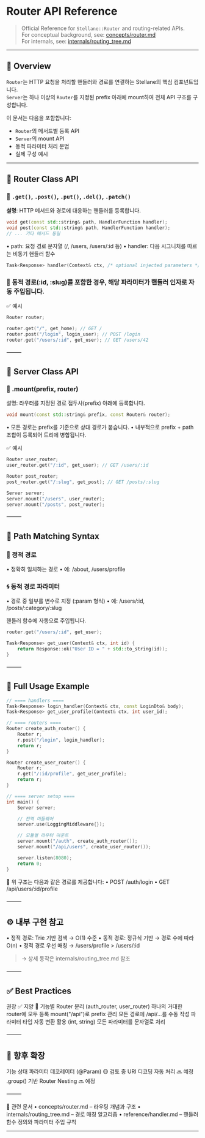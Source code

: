 # Router API Reference

> Official Reference for `Stellane::Router` and routing-related APIs.  
> For conceptual background, see: [concepts/router.md](../concepts/router.md)  
> For internals, see: [internals/routing_tree.md](../internals/routing_tree.md)

---

## 🧭 Overview

`Router`는 HTTP 요청을 처리할 핸들러와 경로를 연결하는 Stellane의 핵심 컴포넌트입니다.  
`Server`는 하나 이상의 `Router`를 지정된 prefix 아래에 mount하여 전체 API 구조를 구성합니다.

이 문서는 다음을 포함합니다:

- `Router`의 메서드별 등록 API
- `Server`의 mount API
- 동적 파라미터 처리 문법
- 실제 구성 예시

---

## 🧱 Router Class API

### 📌 `.get()`, `.post()`, `.put()`, `.del()`, `.patch()`

**설명**: HTTP 메서드와 경로에 대응하는 핸들러를 등록합니다.

```cpp
void get(const std::string& path, HandlerFunction handler);
void post(const std::string& path, HandlerFunction handler);
// ... 기타 메서드 동일
```
  •	path: 요청 경로 문자열 (/, /users, /users/:id 등)
	•	handler: 다음 시그니처를 따르는 비동기 핸들러 함수
```cpp
Task<Response> handler(Context& ctx, /* optional injected parameters */);
```


### 📌 동적 경로(:id, :slug)를 포함한 경우, 해당 파라미터가 핸들러 인자로 자동 주입됩니다.

✅ 예시
```cpp
Router router;

router.get("/", get_home); // GET /
router.post("/login", login_user); // POST /login
router.get("/users/:id", get_user); // GET /users/42
```

⸻

## 🧩 Server Class API

### 🚀 .mount(prefix, router)

설명: 라우터를 지정된 경로 접두사(prefix) 아래에 등록합니다.
```cpp
void mount(const std::string& prefix, const Router& router);
```
  •	모든 경로는 prefix를 기준으로 상대 경로가 붙습니다.
	•	내부적으로 prefix + path 조합이 등록되어 트리에 병합됩니다.

✅ 예시
```cpp
Router user_router;
user_router.get("/:id", get_user); // GET /users/:id

Router post_router;
post_router.get("/:slug", get_post); // GET /posts/:slug

Server server;
server.mount("/users", user_router);
server.mount("/posts", post_router);
```

⸻

## 🧠 Path Matching Syntax

### 📘 정적 경로
  •	정확히 일치하는 경로
	•	예: /about, /users/profile

### 🌀 동적 경로 파라미터
  •	경로 중 일부를 변수로 지정 (:param 형식)
	•	예: /users/:id, /posts/:category/:slug

핸들러 함수에 자동으로 주입됩니다.
```cpp
router.get("/users/:id", get_user);

Task<Response> get_user(Context& ctx, int id) {
    return Response::ok("User ID = " + std::to_string(id));
}
```

⸻

## 🧪 Full Usage Example
```cpp
// ==== handlers ====
Task<Response> login_handler(Context& ctx, const LoginDto& body);
Task<Response> get_user_profile(Context& ctx, int user_id);

// ==== routers ====
Router create_auth_router() {
    Router r;
    r.post("/login", login_handler);
    return r;
}

Router create_user_router() {
    Router r;
    r.get("/:id/profile", get_user_profile);
    return r;
}

// ==== server setup ====
int main() {
    Server server;

    // 전역 미들웨어
    server.use(LoggingMiddleware{});

    // 모듈별 라우터 마운트
    server.mount("/auth", create_auth_router());
    server.mount("/api/users", create_user_router());

    server.listen(8080);
    return 0;
}
```
📌 위 구조는 다음과 같은 경로를 제공합니다:
	•	POST /auth/login
	•	GET /api/users/:id/profile

⸻

## ⚙️ 내부 구현 참고
  •	정적 경로: Trie 기반 검색 → O(1) 수준
	•	동적 경로: 정규식 기반 → 경로 수에 따라 O(n)
	•	정적 경로 우선 매칭 → /users/profile > /users/:id

> → 상세 동작은 internals/routing_tree.md 참조

⸻

## ✅ Best Practices

권장 ✅	지양 🚫
기능별 Router 분리 (auth_router, user_router)	하나의 거대한 router에 모두 등록
mount("/api")로 prefix 관리	모든 경로에 /api/...를 수동 작성
파라미터 타입 자동 변환 활용 (int, string)	모든 파라미터를 문자열로 처리


⸻

## 🔭 향후 확장

기능	상태
파라미터 데코레이터 (@Param)	🟡 검토 중
URI 디코딩 자동 처리	🔜 예정
.group() 기반 Router Nesting	🔜 예정


⸻

🔗 관련 문서
	•	concepts/router.md – 라우팅 개념과 구조
	•	internals/routing_tree.md – 경로 매칭 알고리즘
	•	reference/handler.md – 핸들러 함수 정의와 파라미터 주입 규칙

---
